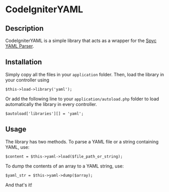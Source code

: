 # CodeIgniterYAML

## Description

CodeIgniterYAML is a simple library that acts as a wrapper for the [Spyc YAML Parser](https://github.com/mustangostang/spyc/).

## Installation

Simply copy all the files in your `application` folder. Then, load the library in your controller using

    $this->load->library('yaml');

Or add the following line to your `application/autoload.php` folder to load automatically the library in every controller.

    $autoload['libraries'][] = 'yaml';

## Usage

The library has two methods. To parse a YAML file or a string containing YAML, use:

    $content = $this->yaml->load($file_path_or_string);

To dump the contents of an array to a YAML string, use:

    $yaml_str = $this->yaml->dump($array);

And that's it!